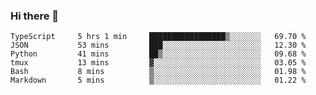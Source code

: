 ### Hi there 👋

<!--START_SECTION:waka-->

```text
TypeScript     5 hrs 1 min     █████████████████▒░░░░░░░   69.70 %
JSON           53 mins         ███░░░░░░░░░░░░░░░░░░░░░░   12.30 %
Python         41 mins         ██▒░░░░░░░░░░░░░░░░░░░░░░   09.68 %
tmux           13 mins         ▓░░░░░░░░░░░░░░░░░░░░░░░░   03.05 %
Bash           8 mins          ▒░░░░░░░░░░░░░░░░░░░░░░░░   01.98 %
Markdown       5 mins          ▒░░░░░░░░░░░░░░░░░░░░░░░░   01.22 %
```

<!--END_SECTION:waka-->

<!--
**arlenxuzj/arlenxuzj** is a ✨ _special_ ✨ repository because its `README.md` (this file) appears on your GitHub profile.

Here are some ideas to get you started:

- 🔭 I’m currently working on ...
- 🌱 I’m currently learning ...
- 👯 I’m looking to collaborate on ...
- 🤔 I’m looking for help with ...
- 💬 Ask me about ...
- 📫 How to reach me: ...
- 😄 Pronouns: ...
- ⚡ Fun fact: ...
-->
